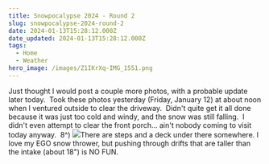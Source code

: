 ```yaml
---
title: Snowpocalypse 2024 - Round 2
slug: snowpocalypse-2024-round-2
date: 2024-01-13T15:28:12.000Z
date_updated: 2024-01-13T15:28:12.000Z
tags: 
  - Home
  - Weather
hero_image: /images/Z1IKrXq-IMG_1551.png
---
```


Just thought I would post a couple more photos, with a probable update later today.  Took these photos yesterday (Friday, January 12) at about noon when I ventured outside to clear the driveway.  Didn't quite get it all done because it was just too cold and windy, and the snow was still falling.  I didn't even attempt to clear the front porch... ain't nobody coming to visit today anyway.  8^)
![](images/2024/01/IMG_1552.png)There are steps and a deck under there somewhere.
I love my EGO snow thrower, but pushing through drifts that are taller than the intake (about 18") is NO FUN.  
